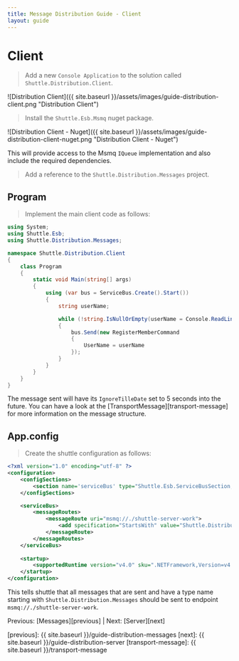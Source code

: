 ```yaml
---
title: Message Distribution Guide - Client
layout: guide
---
```

<script src="{{ site.baseurl }}/assets/js/guide-distribution.js"></script>
<script>shuttle.guideData.selectedItemName = 'guide-distribution-client'</script>
# Client

> Add a new `Console Application` to the solution called `Shuttle.Distribution.Client`.

![Distribution Client]({{ site.baseurl }}/assets/images/guide-distribution-client.png "Distribution Client")

> Install the `Shuttle.Esb.Msmq` nuget package.

![Distribution Client - Nuget]({{ site.baseurl }}/assets/images/guide-distribution-client-nuget.png "Distribution Client - Nuget")

This will provide access to the Msmq `IQueue` implementation and also include the required dependencies.

> Add a reference to the `Shuttle.Distribution.Messages` project.

## Program

> Implement the main client code as follows:

~~~ c#
using System;
using Shuttle.Esb;
using Shuttle.Distribution.Messages;

namespace Shuttle.Distribution.Client
{
	class Program
	{
		static void Main(string[] args)
		{
			using (var bus = ServiceBus.Create().Start())
			{
				string userName;

				while (!string.IsNullOrEmpty(userName = Console.ReadLine()))
				{
					bus.Send(new RegisterMemberCommand
					{
						UserName = userName
					});
				}
			}
		}
	}
}
~~~

The message sent will have its `IgnoreTilleDate` set to 5 seconds into the future.  You can have a look at the [TransportMessage][transport-message] for more information on the message structure.

## App.config

> Create the shuttle configuration as follows:

~~~ xml
<?xml version="1.0" encoding="utf-8" ?>
<configuration>
	<configSections>
		<section name='serviceBus' type="Shuttle.Esb.ServiceBusSection, Shuttle.Esb"/>
	</configSections>

	<serviceBus>
		<messageRoutes>
			<messageRoute uri="msmq://./shuttle-server-work">
				<add specification="StartsWith" value="Shuttle.Distribution.Messages" />
			</messageRoute>
		</messageRoutes>		
	</serviceBus>
	
    <startup> 
        <supportedRuntime version="v4.0" sku=".NETFramework,Version=v4.5" />
    </startup>
</configuration>
~~~

This tells shuttle that all messages that are sent and have a type name starting with `Shuttle.Distribution.Messages` should be sent to endpoint `msmq://./shuttle-server-work`.

Previous: [Messages][previous] | Next: [Server][next]

[previous]: {{ site.baseurl }}/guide-distribution-messages
[next]: {{ site.baseurl }}/guide-distribution-server
[transport-message]: {{ site.baseurl }}/transport-message
